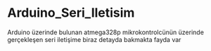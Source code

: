 # Arduino_Seri_Iletisim
Arduino üzerinde bulunan atmega328p mikrokontrolcünün üzerinde gerçekleşen seri iletişime biraz detayda bakmakta fayda var
